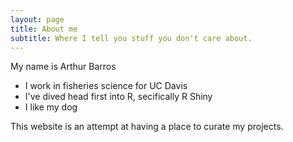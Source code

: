 ```yaml
---
layout: page
title: About me
subtitle: Where I tell you stuff you don't care about.
---
```


My name is Arthur Barros

- I work in fisheries science for UC Davis
- I've dived head first into R, secifically R Shiny
- I like my dog

This website is an attempt at having a place to curate my projects.
